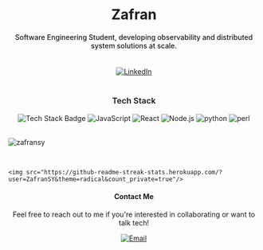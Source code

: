 <!-- Header Section -->
<div style="text-align: center;">
  <h1>Zafran</h1>
</div>

<h4 style="text-align: center; font-weight: 500;">Software Engineering Student, developing observability and distributed system solutions at scale.</h4>

<br/>

<!-- Social Links -->
<div style="text-align: center;">
  <a href="https://www.linkedin.com/in/zafran-sakowi-065b34215/" target="_blank">
    <img src="https://img.shields.io/badge/LinkedIn-zafranSY-blue?style=for-the-badge&logo=linkedin" alt="LinkedIn" />
  </a>
  <!-- Add other social media links as needed -->
</div>

<br/>

<!-- About Section -->
<!-- Tech Stack Section -->
<h3 style="text-align: center; font-weight: 600;">Tech Stack</h3>
<div style="text-align: center;">
  <img src="https://img.shields.io/badge/Tech%20Stack-Software%20Engineering-lightblue?style=for-the-badge" alt="Tech Stack Badge" />
  <!-- Add icons for tools or technologies you specialize in -->
  <img src="https://img.shields.io/badge/-JavaScript-green?style=for-the-badge" alt="JavaScript" />
  <img src="https://img.shields.io/badge/-React-blue?style=for-the-badge" alt="React" />
  <img src="https://img.shields.io/badge/-Node.js-red?style=for-the-badge" alt="Node.js" />
  <img src="https://img.shields.io/badge/-python-yellow?style=for-the-badge" alt="python" />
  <img src="https://img.shields.io/badge/-perl-orange?style=for-the-badge" alt="perl" />
</div>
<br/>
<div>
  <p align="left"> <img src="https://github-readme-stats.vercel.app/api?username=zafransy&show_icons=true&theme=gotham" alt="zafransy" />
</div>
<br/>
<div>
  
  <p>

    <img src="https://github-readme-streak-stats.herokuapp.com/?user=ZafranSY&theme=radical&count_private=true"/>
  </p>
</div>

<!-- Footer Section -->
<div style="text-align: center;">
  <h4>Contact Me</h4>
  <p>Feel free to reach out to me if you're interested in collaborating or want to talk tech!</p>
 <a href="mailto:zafranzafran0234@gmail.com">
    <img src="https://img.shields.io/badge/Email-zafranzafran0234@gmail.com-yellow?style=for-the-badge&logo=gmail" alt="Email" />
  </a>

</div>
